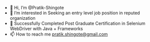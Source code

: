 - 👋 Hi, I’m @Pratik-Shingote
- 👀 I’m interested in Seeking an entry level job position in reputed organization 
- 🌱 Successfully Completed Post Graduate Certification in Selenium WebDriver with Java + Frameworks
- 📫 How to reach me pratik.shingote@gmail.com

<!---
Pratik-Shingote/Pratik-Shingote is a ✨ special ✨ repository because its `README.md` (this file) appears on your GitHub profile.
You can click the Preview link to take a look at your changes.
--->
